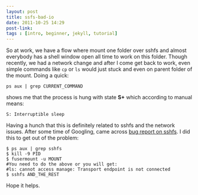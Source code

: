 ```yaml
---
layout: post
title: ssfs-bad-io
date: 2011-10-25 14:29
post-link:
tags : [intro, beginner, jekyll, tutorial]
---
```

So at work, we have a flow where mount one folder over sshfs and almost
everybody has a shell window open all time to work on this folder.
Though recently, we had a network change and after I come get back to
work, even simple commands like `cp` or `ls` would just stuck and even
on parent folder of the mount. Doing a quick:

    ps aux | grep CURRENT_COMMAND

shows me that the process is hung with state **S+** which according to
manual means:

    S: Interruptible sleep

Having a hunch that this is definitely related to sshfs and the network
issues. After some time of Googling, came across [bug report on
sshfs][]. I did this to get out of the problem:

    $ ps aux | grep sshfs
    $ kill -9 PID
    $ fusermount -u MOUNT
    #You need to do the above or you will get:
    #ls: cannot access manage: Transport endpoint is not connected
    $ sshfs AND_THE_REST

Hope it helps.

  [bug report on sshfs]: http://bugs.debian.org/cgi-bin/bugreport.cgi?bug=565229

